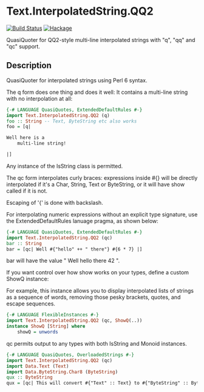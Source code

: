 # Text.InterpolatedString.QQ2

[![Build Status](https://api.travis-ci.org/isovector/interpolatedstring-qq2.svg?branch=master)](https://travis-ci.org/isovector/interpolatedstring-qq2)
[![Hackage](https://img.shields.io/hackage/v/interpolatedstring-qq2.svg?logo=haskell)](https://hackage.haskell.org/package/interpolatedstring-qq2)

QuasiQuoter for QQ2-style multi-line interpolated strings with "q", "qq" and
"qc" support.

## Description

QuasiQuoter for interpolated strings using Perl 6 syntax.

The q form does one thing and does it well: It contains a multi-line string with
no interpolation at all:

```haskell
{-# LANGUAGE QuasiQuotes, ExtendedDefaultRules #-}
import Text.InterpolatedString.QQ2 (q)
foo :: String -- Text, ByteString etc also works
foo = [q|

Well here is a
    multi-line string!

|]
```

Any instance of the IsString class is permitted.

The qc form interpolates curly braces: expressions inside #{} will be
directly interpolated if it's a Char, String, Text or ByteString, or
it will have show called if it is not.

Escaping of '{' is done with backslash.

For interpolating numeric expressions without an explicit type signature,
use the ExtendedDefaultRules lanuage pragma, as shown below:

```haskell
{-# LANGUAGE QuasiQuotes, ExtendedDefaultRules #-}
import Text.InterpolatedString.QQ2 (qc)
bar :: String
bar = [qc| Well #{"hello" ++ " there"} #{6 * 7} |]
```

bar will have the value " Well hello there 42 ".

If you want control over how show works on your types, define a custom
ShowQ instance:

For example, this instance allows you to display interpolated lists of strings as
a sequence of words, removing those pesky brackets, quotes, and escape sequences.

```haskell
{-# LANGUAGE FlexibleInstances #-}
import Text.InterpolatedString.QQ2 (qc, ShowQ(..))
instance ShowQ [String] where
    showQ = unwords
```

qc permits output to any types with both IsString and Monoid
instances.

```haskell
{-# LANGUAGE QuasiQuotes, OverloadedStrings #-}
import Text.InterpolatedString.QQ2 (qc)
import Data.Text (Text)
import Data.ByteString.Char8 (ByteString)
qux :: ByteString
qux = [qc| This will convert #{"Text" :: Text} to #{"ByteString" :: ByteString} |]
```
